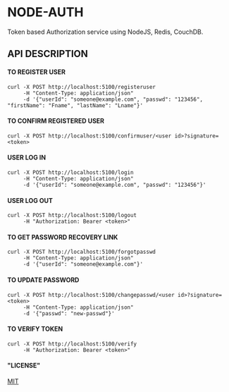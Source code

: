 # NODE-AUTH
Token based Authorization service using NodeJS, Redis, CouchDB.
## API DESCRIPTION
#### TO REGISTER USER
    curl -X POST http://localhost:5100/registeruser
         -H "Content-Type: application/json"
         -d '{"userId": "someone@example.com", "passwd": "123456", "firstName": "Fname", "lastName": "Lname"}'
#### TO CONFIRM REGISTERED USER
    curl -X POST http://localhost:5100/confirmuser/<user id>?signature=<token>
#### USER LOG IN
    curl -X POST http://localhost:5100/login
         -H "Content-Type: application/json"
         -d '{"userId": "someone@example.com", "passwd": "123456"}'
#### USER LOG OUT
    curl -X POST http://localhost:5100/logout
         -H "Authorization: Bearer <token>"
#### TO GET PASSWORD RECOVERY LINK
    curl -X POST http://localhost:5100/forgotpasswd
         -H "Content-Type: application/json"
         -d '{"userId": "someone@example.com"}'
#### TO UPDATE PASSWORD
    curl -X POST http://localhost:5100/changepasswd/<user id>?signature=<token>
         -H "Content-Type: application/json"
         -d '{"passwd": "new-passwd"}'
#### TO VERIFY TOKEN
    curl -X POST http://localhost:5100/verify
         -H "Authorization: Bearer <token>"

#### "LICENSE"

[MIT](https://github.com/shri1920/node-auth/blob/master/LICENSE)